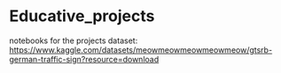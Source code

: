 # Educative_projects
notebooks for the projects 
dataset: https://www.kaggle.com/datasets/meowmeowmeowmeowmeow/gtsrb-german-traffic-sign?resource=download
